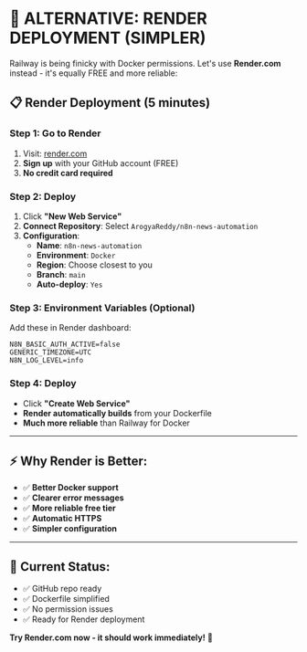 # 🚀 **ALTERNATIVE: RENDER DEPLOYMENT (SIMPLER)**

Railway is being finicky with Docker permissions. Let's use **Render.com** instead - it's equally FREE and more reliable:

## 📋 **Render Deployment (5 minutes)**

### **Step 1: Go to Render**
1. Visit: [render.com](https://render.com)
2. **Sign up** with your GitHub account (FREE)
3. **No credit card required**

### **Step 2: Deploy**
1. Click **"New Web Service"**
2. **Connect Repository**: Select `ArogyaReddy/n8n-news-automation`
3. **Configuration**:
   - **Name**: `n8n-news-automation`
   - **Environment**: `Docker`
   - **Region**: Choose closest to you
   - **Branch**: `main`
   - **Auto-deploy**: `Yes`

### **Step 3: Environment Variables (Optional)**
Add these in Render dashboard:
```
N8N_BASIC_AUTH_ACTIVE=false
GENERIC_TIMEZONE=UTC
N8N_LOG_LEVEL=info
```

### **Step 4: Deploy**
- Click **"Create Web Service"**
- **Render automatically builds** from your Dockerfile
- **Much more reliable** than Railway for Docker

---

## ⚡ **Why Render is Better:**
- ✅ **Better Docker support**
- ✅ **Clearer error messages**
- ✅ **More reliable free tier**
- ✅ **Automatic HTTPS**
- ✅ **Simpler configuration**

---

## 🎯 **Current Status:**
- ✅ GitHub repo ready
- ✅ Dockerfile simplified 
- ✅ No permission issues
- ✅ Ready for Render deployment

**Try Render.com now - it should work immediately!** 🚀